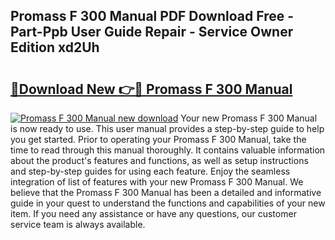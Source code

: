 ## Promass F 300 Manual PDF Download Free - Part-Ppb User Guide Repair - Service Owner Edition xd2Uh

# <h2><a href="http://cf29062.oget.top/?id=Promass+F+300+Manual">🔗Download New 👉🔴 Promass F 300 Manual</a></h2>

[![Promass F 300 Manual new download](https://i.imgur.com/5g1atiW.png)](http://cf29062.oget.top/?id=Promass+F+300+Manual)
Your new Promass F 300 Manual is now ready to use. This user manual provides a step-by-step guide to help you get started. Prior to operating your Promass F 300 Manual, take the time to read through this manual thoroughly. It contains valuable information about the product's features and functions, as well as setup instructions and step-by-step guides for using each feature. Enjoy the seamless integration of list of features with your new Promass F 300 Manual. We believe that the Promass F 300 Manual has been a detailed and informative guide in your quest to understand the functions and capabilities of your new item. If you need any assistance or have any questions, our customer service team is always available.
